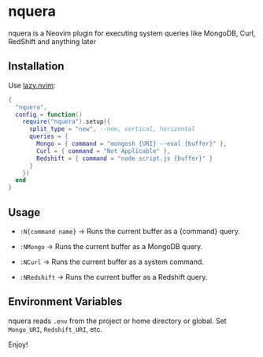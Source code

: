 # nquera
nquera is a Neovim plugin for executing system queries like MongoDB, Curl, RedShift and anything later


## Installation

Use [lazy.nvim](https://github.com/folke/lazy.nvim):

```lua
{
  "nquera",
  config = function()
    require("nquera").setup({
      split_type = "new", --new, vertical, horizontal
      queries = {
        Mongo = { command = "mongosh {URI} --eval {buffer}" },
        Curl = { command = "Not Applicable" },
        Redshift = { command = "node script.js {buffer}" }
      }
    })
  end
}
```

## Usage
- `:N{command name}` → Runs the current buffer as a {command} query.

- `:NMongo` → Runs the current buffer as a MongoDB query.
- `:NCurl` → Runs the current buffer as a system command.
- `:NRedshift` → Runs the current buffer as a Redshift query.


## Environment Variables
nquera reads `.env` from the project or home directory or global.
Set `Mongo_URI`, `Redshift_URI`, etc.

Enjoy!
